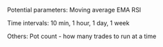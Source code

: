 Potential parameters:
    Moving average
    EMA
    RSI
    
Time intervals:
    10 min, 1 hour, 1 day, 1 week 

Others:
    Pot count - how many trades to run at a time